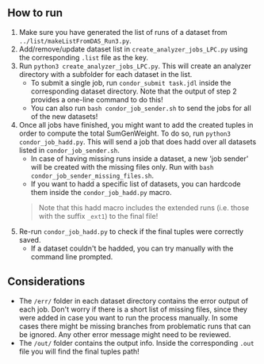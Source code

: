 
## How to run
1. Make sure you have generated the list of runs of a dataset from `../list/makeListFromDAS_Run3.py`.
2. Add/remove/update dataset list in `create_analyzer_jobs_LPC.py` using the corresponding `.list` file as the key.
3. Run `python3 create_analyzer_jobs_LPC.py`. This will create an analyzer directory with a subfolder for each dataset in the list.
    - To submit a single job, run `condor_submit task.jdl` inside the corresponding dataset directory. Note that the output of step 2 provides a one-line command to do this!
    - You can also run `bash condor_job_sender.sh` to send the jobs for all of the new datasets!
4. Once all jobs have finished, you might want to add the created tuples in order to compute the total SumGenWeight. To do so, run `python3 condor_job_hadd.py`. This will send a job that does hadd over all datasets listed in `condor_job_sender.sh`.
    - In case of having missing runs inside a dataset, a new 'job sender' will be created with the missing files only. Run with `bash condor_job_sender_missing_files.sh`.
    - If you want to hadd a specific list of datasets, you can hardcode them inside the `condor_job_hadd.py` macro.
    > Note that this hadd macro includes the extended runs (i.e. those with the suffix `_ext1`) to the final file!
5. Re-run `condor_job_hadd.py` to check if the final tuples were correctly saved.
    - If a dataset couldn't be hadded, you can try manually with the command line prompted.

## Considerations
- The `/err/` folder in each dataset directory contains the error output of each job. Don't worry if there is a short list of missing files, since they were added in case you want to run the process manually. In some cases there might be missing branches from problematic runs that can be ignored. Any other error message might need to be reviewed.
- The `/out/` folder contains the output info. Inside the corresponding `.out` file you will find the final tuples path!
